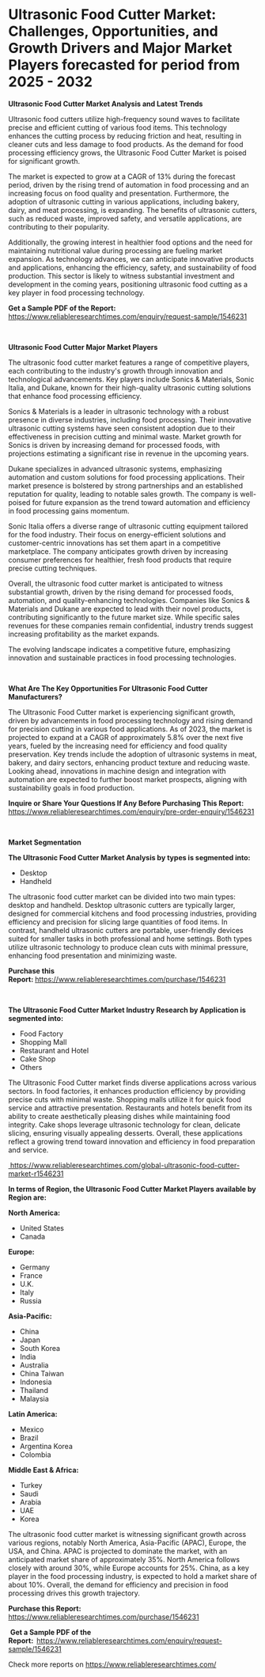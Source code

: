 <p><h1>Ultrasonic Food Cutter Market: Challenges, Opportunities, and Growth Drivers and Major Market Players forecasted for period from 2025 - 2032</h1></p><p><strong>Ultrasonic Food Cutter Market Analysis and Latest Trends</strong></p>
<p><p>Ultrasonic food cutters utilize high-frequency sound waves to facilitate precise and efficient cutting of various food items. This technology enhances the cutting process by reducing friction and heat, resulting in cleaner cuts and less damage to food products. As the demand for food processing efficiency grows, the Ultrasonic Food Cutter Market is poised for significant growth.</p><p>The market is expected to grow at a CAGR of 13% during the forecast period, driven by the rising trend of automation in food processing and an increasing focus on food quality and presentation. Furthermore, the adoption of ultrasonic cutting in various applications, including bakery, dairy, and meat processing, is expanding. The benefits of ultrasonic cutters, such as reduced waste, improved safety, and versatile applications, are contributing to their popularity.</p><p>Additionally, the growing interest in healthier food options and the need for maintaining nutritional value during processing are fueling market expansion. As technology advances, we can anticipate innovative products and applications, enhancing the efficiency, safety, and sustainability of food production. This sector is likely to witness substantial investment and development in the coming years, positioning ultrasonic food cutting as a key player in food processing technology.</p></p>
<p><strong>Get a Sample PDF of the Report:&nbsp;</strong> <a href="https://www.reliableresearchtimes.com/enquiry/request-sample/1546231?utm_campaign=3554&utm_medium=2&utm_source=Github&utm_content=ia&utm_term=08042025&utm_id=ultrasonic-food-cutter">https://www.reliableresearchtimes.com/enquiry/request-sample/1546231</a></p>
<p>&nbsp;</p>
<p><strong>Ultrasonic Food Cutter Major Market Players</strong></p>
<p><p>The ultrasonic food cutter market features a range of competitive players, each contributing to the industry's growth through innovation and technological advancements. Key players include Sonics & Materials, Sonic Italia, and Dukane, known for their high-quality ultrasonic cutting solutions that enhance food processing efficiency.</p><p>Sonics & Materials is a leader in ultrasonic technology with a robust presence in diverse industries, including food processing. Their innovative ultrasonic cutting systems have seen consistent adoption due to their effectiveness in precision cutting and minimal waste. Market growth for Sonics is driven by increasing demand for processed foods, with projections estimating a significant rise in revenue in the upcoming years.</p><p>Dukane specializes in advanced ultrasonic systems, emphasizing automation and custom solutions for food processing applications. Their market presence is bolstered by strong partnerships and an established reputation for quality, leading to notable sales growth. The company is well-poised for future expansion as the trend toward automation and efficiency in food processing gains momentum.</p><p>Sonic Italia offers a diverse range of ultrasonic cutting equipment tailored for the food industry. Their focus on energy-efficient solutions and customer-centric innovations has set them apart in a competitive marketplace. The company anticipates growth driven by increasing consumer preferences for healthier, fresh food products that require precise cutting techniques.</p><p>Overall, the ultrasonic food cutter market is anticipated to witness substantial growth, driven by the rising demand for processed foods, automation, and quality-enhancing technologies. Companies like Sonics & Materials and Dukane are expected to lead with their novel products, contributing significantly to the future market size. While specific sales revenues for these companies remain confidential, industry trends suggest increasing profitability as the market expands. </p><p>The evolving landscape indicates a competitive future, emphasizing innovation and sustainable practices in food processing technologies.</p></p>
<p>&nbsp;</p>
<p><strong>What Are The Key Opportunities For Ultrasonic Food Cutter Manufacturers?</strong></p>
<p><p>The Ultrasonic Food Cutter market is experiencing significant growth, driven by advancements in food processing technology and rising demand for precision cutting in various food applications. As of 2023, the market is projected to expand at a CAGR of approximately 5.8% over the next five years, fueled by the increasing need for efficiency and food quality preservation. Key trends include the adoption of ultrasonic systems in meat, bakery, and dairy sectors, enhancing product texture and reducing waste. Looking ahead, innovations in machine design and integration with automation are expected to further boost market prospects, aligning with sustainability goals in food production.</p></p>
<p><strong>Inquire or Share Your Questions If Any Before Purchasing This Report:</strong> <a href="https://www.reliableresearchtimes.com/enquiry/pre-order-enquiry/1546231?utm_campaign=3554&utm_medium=2&utm_source=Github&utm_content=ia&utm_term=08042025&utm_id=ultrasonic-food-cutter">https://www.reliableresearchtimes.com/enquiry/pre-order-enquiry/1546231</a></p>
<p>&nbsp;</p>
<p><strong>Market Segmentation</strong></p>
<p><strong>The Ultrasonic Food Cutter Market Analysis by types is segmented into:</strong></p>
<p><ul><li>Desktop</li><li>Handheld</li></ul></p>
<p><p>The ultrasonic food cutter market can be divided into two main types: desktop and handheld. Desktop ultrasonic cutters are typically larger, designed for commercial kitchens and food processing industries, providing efficiency and precision for slicing large quantities of food items. In contrast, handheld ultrasonic cutters are portable, user-friendly devices suited for smaller tasks in both professional and home settings. Both types utilize ultrasonic technology to produce clean cuts with minimal pressure, enhancing food presentation and minimizing waste.</p></p>
<p><strong>Purchase this Report:&nbsp;</strong><a href="https://www.reliableresearchtimes.com/purchase/1546231?utm_campaign=3554&utm_medium=2&utm_source=Github&utm_content=ia&utm_term=08042025&utm_id=ultrasonic-food-cutter">https://www.reliableresearchtimes.com/purchase/1546231</a></p>
<p>&nbsp;</p>
<p><strong>The Ultrasonic Food Cutter Market Industry Research by Application is segmented into:</strong></p>
<p><ul><li>Food Factory</li><li>Shopping Mall</li><li>Restaurant and Hotel</li><li>Cake Shop</li><li>Others</li></ul></p>
<p><p>The Ultrasonic Food Cutter market finds diverse applications across various sectors. In food factories, it enhances production efficiency by providing precise cuts with minimal waste. Shopping malls utilize it for quick food service and attractive presentation. Restaurants and hotels benefit from its ability to create aesthetically pleasing dishes while maintaining food integrity. Cake shops leverage ultrasonic technology for clean, delicate slicing, ensuring visually appealing desserts. Overall, these applications reflect a growing trend toward innovation and efficiency in food preparation and service.</p></p>
<p><a href="https://www.reliableresearchtimes.com/global-ultrasonic-food-cutter-market-r1546231?utm_campaign=3554&utm_medium=2&utm_source=Github&utm_content=ia&utm_term=08042025&utm_id=ultrasonic-food-cutter">&nbsp;https://www.reliableresearchtimes.com/global-ultrasonic-food-cutter-market-r1546231</a></p>
<p><strong>In terms of Region, the Ultrasonic Food Cutter Market Players available by Region are:</strong></p>
<p>
    <p> <strong> North America: </strong>
        <ul>
            <li>United States</li>
            <li>Canada</li>
        </ul>
        </p> 
    <p> <strong> Europe: </strong>
        <ul>
            <li>Germany</li>
            <li>France</li>
            <li>U.K.</li>
            <li>Italy</li>
            <li>Russia</li>
        </ul>
        </p> 
    <p> <strong> Asia-Pacific: </strong>
        <ul>
            <li>China</li>
            <li>Japan</li>
            <li>South Korea</li>
            <li>India</li>
            <li>Australia</li>
            <li>China Taiwan</li>
            <li>Indonesia</li>
            <li>Thailand</li>
            <li>Malaysia</li>
        </ul>
        </p> 
    <p> <strong> Latin America: </strong>
        <ul>
            <li>Mexico</li>
            <li>Brazil</li>
            <li>Argentina Korea</li>
            <li>Colombia</li>
        </ul>
        </p> 
    <p> <strong> Middle East & Africa: </strong>
        <ul>
            <li>Turkey</li>
            <li>Saudi</li>
            <li>Arabia</li>
            <li>UAE</li>
            <li>Korea</li>
        </ul>
    </p>
    </p>
<p><p>The ultrasonic food cutter market is witnessing significant growth across various regions, notably North America, Asia-Pacific (APAC), Europe, the USA, and China. APAC is projected to dominate the market, with an anticipated market share of approximately 35%. North America follows closely with around 30%, while Europe accounts for 25%. China, as a key player in the food processing industry, is expected to hold a market share of about 10%. Overall, the demand for efficiency and precision in food processing drives this growth trajectory.</p></p>
<p><strong>Purchase this Report: </strong><a href="https://www.reliableresearchtimes.com/purchase/1546231?utm_campaign=3554&utm_medium=2&utm_source=Github&utm_content=ia&utm_term=08042025&utm_id=ultrasonic-food-cutter">https://www.reliableresearchtimes.com/purchase/1546231</a></p>
<p>&nbsp;<strong>Get a Sample PDF of the Report:&nbsp;&nbsp;</strong><a href="https://www.reliableresearchtimes.com/enquiry/request-sample/1546231?utm_campaign=3554&utm_medium=2&utm_source=Github&utm_content=ia&utm_term=08042025&utm_id=ultrasonic-food-cutter">https://www.reliableresearchtimes.com/enquiry/request-sample/1546231</a></p>
<p><strong></strong></p>
<p>Check more reports on <a href="https://www.reliableresearchtimes.com/?utm_campaign=3554&utm_medium=2&utm_source=Github&utm_content=ia&utm_term=08042025&utm_id=ultrasonic-food-cutter">https://www.reliableresearchtimes.com/</a></p>